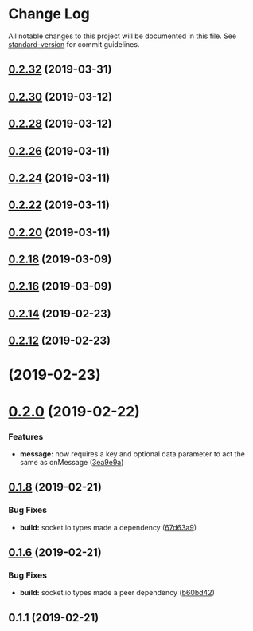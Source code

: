# Change Log

All notable changes to this project will be documented in this file. See [standard-version](https://github.com/conventional-changelog/standard-version) for commit guidelines.

<a name="0.2.32"></a>
## [0.2.32](https://github.com/joshfeinsilber/blueboat-client/compare/v0.2.30...v0.2.32) (2019-03-31)



<a name="0.2.30"></a>
## [0.2.30](https://github.com/joshfeinsilber/blueboat-client/compare/v0.2.28...v0.2.30) (2019-03-12)



<a name="0.2.28"></a>
## [0.2.28](https://github.com/joshfeinsilber/blueboat-client/compare/v0.2.26...v0.2.28) (2019-03-12)



<a name="0.2.26"></a>
## [0.2.26](https://github.com/joshfeinsilber/blueboat-client/compare/v0.2.24...v0.2.26) (2019-03-11)



<a name="0.2.24"></a>
## [0.2.24](https://github.com/joshfeinsilber/blueboat-client/compare/v0.2.22...v0.2.24) (2019-03-11)



<a name="0.2.22"></a>
## [0.2.22](https://github.com/joshfeinsilber/blueboat-client/compare/v0.2.20...v0.2.22) (2019-03-11)



<a name="0.2.20"></a>
## [0.2.20](https://github.com/joshfeinsilber/blueboat-client/compare/v0.2.18...v0.2.20) (2019-03-11)



<a name="0.2.18"></a>
## [0.2.18](https://github.com/joshfeinsilber/blueboat-client/compare/v0.2.16...v0.2.18) (2019-03-09)



<a name="0.2.16"></a>
## [0.2.16](https://github.com/joshfeinsilber/blueboat-client/compare/v0.2.14...v0.2.16) (2019-03-09)



<a name="0.2.14"></a>
## [0.2.14](https://github.com/joshfeinsilber/blueboat-client/compare/v0.2.12...v0.2.14) (2019-02-23)



<a name="0.2.12"></a>
## [0.2.12](https://github.com/joshfeinsilber/blueboat-client/compare/v0.2.0...v0.2.12) (2019-02-23)



<a name=""></a>
# [](https://github.com/joshfeinsilber/blueboat-client/compare/v0.2.0...v) (2019-02-23)



<a name="0.2.0"></a>
# [0.2.0](https://github.com/joshfeinsilber/blueboat-client/compare/v0.1.8...v0.2.0) (2019-02-22)


### Features

* **message:** now requires a key and optional data parameter to act the same as onMessage ([3ea9e9a](https://github.com/joshfeinsilber/blueboat-client/commit/3ea9e9a))



<a name="0.1.8"></a>
## [0.1.8](https://github.com/joshfeinsilber/blueboat-client/compare/v0.1.6...v0.1.8) (2019-02-21)


### Bug Fixes

* **build:** socket.io types made a dependency ([67d63a9](https://github.com/joshfeinsilber/blueboat-client/commit/67d63a9))



<a name="0.1.6"></a>
## [0.1.6](https://github.com/joshfeinsilber/blueboat-client/compare/v0.1.3...v0.1.6) (2019-02-21)


### Bug Fixes

* **build:** socket.io types made a peer dependency ([b60bd42](https://github.com/joshfeinsilber/blueboat-client/commit/b60bd42))



<a name="0.1.1"></a>

## 0.1.1 (2019-02-21)

